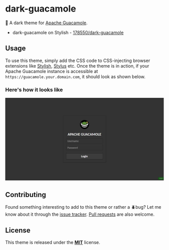 # dark-guacamole
:lipstick: A dark theme for [Apache Guacamole](https://guacamole.apache.org/).

* dark-guacamole on Stylish - [178550/dark-guacamole](https://userstyles.org/styles/178550/dark-guacamole)

## Usage
To use this theme, simply add the CSS code to CSS-injecting browser extensions like [Stylish](https://userstyles.org/), [Stylus](https://add0n.com/stylus.html) etc.
Once the theme is in action, if your Apache Guacamole instance is accessible at `https://guacamole.your.domain.com`, it should look as shown below.

### Here's how it looks like

![dark-guacamole.JPG](dark-guacamole.JPG)

## Contributing
Found something interesting to add to this theme or rather a :beetle:bug? Let me know about it through the [issue tracker](https://github.com/madmath03/dark-guacamole/issues). [Pull requests](https://github.com/madmath03/dark-guacamole/pulls) are also welcome.

## License 
This theme is released under the [**MIT**](/LICENSE) license.
